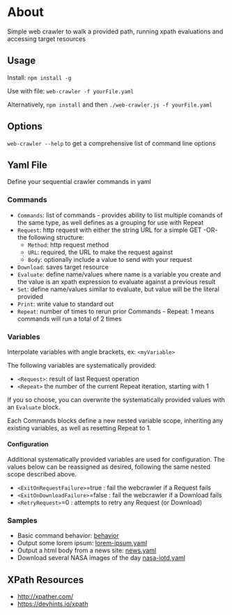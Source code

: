 # About
Simple web crawler to walk a provided path, running xpath evaluations and accessing target resources

## Usage
Install: `npm install -g`

Use with file: `web-crawler -f yourFile.yaml`

Alternatively, `npm install` and then `./web-crawler.js -f yourFile.yaml`

## Options
`web-crawler --help` to get a comprehensive list of command line options

## Yaml File
Define your sequential crawler commands in yaml

### Commands
- `Commands`: list of commands - provides ability to list multiple comands of the same type, as well defines as a grouping for use with Repeat
- `Request`: http request with either the string URL for a simple GET -OR- the following structure:
  - `Method`: http request method
  - `URL`: required, the URL to make the request against
  - `Body`: optionally include a value to send with your request
- `Download`: saves target resource
- `Evaluate`: define name/values where name is a variable you create and the value is an xpath expression to evaluate against a previous result
- `Set`: define name/values similar to evaluate, but value will be the literal provided
- `Print`: write value to standard out
- `Repeat`: number of times to rerun prior Commands - Repeat: 1 means commands will run a total of 2 times

### Variables
Interpolate variables with angle brackets, ex: `<myVariable>`

The following variables are systematically provided:
- `<Request>`: result of last Request operation
- `<Repeat>` the number of the current Repeat iteration, starting with 1

If you so choose, you can overwrite the systematically provided values with an `Evaluate` block.

Each Commands blocks define a new nested variable scope, inheriting any existing variables, as well as resetting Repeat to 1.

#### Configuration
Additional systematically provided variables are used for configuration. The values below can be reassigned as desired, following the same nested scope described above.

- `<ExitOnRequestFailure>`=true : fail the webcrawler if a Request fails
- `<ExitOnDownloadFailure>`=false : fail the webcrawler if a Download fails
- `<RetryRequest>`=0 : attempts to retry any Request (or Download)

### Samples
- Basic command behavior: [behavior](samples/behavior/)
- Output some lorem ipsum: [lorem-ipsum.yaml](samples/lorem-ipsum.yaml)
- Output a html body from a news site: [news.yaml](samples/news.yaml)
- Download several NASA images of the day [nasa-iotd.yaml](samples/nasa-iotd.yaml)

## XPath Resources
- http://xpather.com/
- https://devhints.io/xpath
